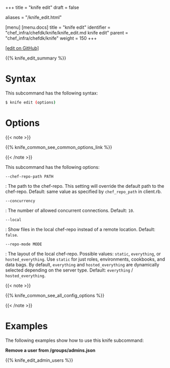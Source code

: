 +++
title = "knife edit"
draft = false

aliases = "/knife_edit.html"

[menu]
  [menu.docs]
    title = "knife edit"
    identifier = "chef_infra/chefdk/knife/knife_edit.md knife edit"
    parent = "chef_infra/chefdk/knife"
    weight = 150
+++    

[\[edit on
GitHub\]](https://github.com/chef/chef-web-docs/blob/master/chef_master/source/knife_edit.rst)

{{% knife_edit_summary %}}

Syntax
======

This subcommand has the following syntax:

``` bash
$ knife edit (options)
```

Options
=======

{{< note >}}

{{% knife_common_see_common_options_link %}}

{{< /note >}}

This subcommand has the following options:

`--chef-repo-path PATH`

:   The path to the chef-repo. This setting will override the default
    path to the chef-repo. Default: same value as specified by
    `chef_repo_path` in client.rb.

`--concurrency`

:   The number of allowed concurrent connections. Default: `10`.

`--local`

:   Show files in the local chef-repo instead of a remote location.
    Default: `false`.

`--repo-mode MODE`

:   The layout of the local chef-repo. Possible values: `static`,
    `everything`, or `hosted_everything`. Use `static` for just roles,
    environments, cookbooks, and data bags. By default, `everything` and
    `hosted_everything` are dynamically selected depending on the server
    type. Default: `everything` / `hosted_everything`.

{{< note >}}

{{% knife_common_see_all_config_options %}}

{{< /note >}}

Examples
========

The following examples show how to use this knife subcommand:

**Remove a user from /groups/admins.json**

{{% knife_edit_admin_users %}}
